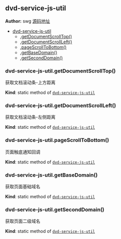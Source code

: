 <a name="module_dvd-service-js-util"></a>

## dvd-service-js-util
**Author:** swg [源码地址](http://gitlab.rd.vyohui.com/FE-Service/dvd-service-js-util.git)  

* [dvd-service-js-util](#module_dvd-service-js-util)
    * [.getDocumentScrollTop()](#module_dvd-service-js-util.getDocumentScrollTop)
    * [.getDocumentScrollLeft()](#module_dvd-service-js-util.getDocumentScrollLeft)
    * [.pageScrollToBottom()](#module_dvd-service-js-util.pageScrollToBottom)
    * [.getBaseDomain()](#module_dvd-service-js-util.getBaseDomain)
    * [.getSecondDomain()](#module_dvd-service-js-util.getSecondDomain)

<a name="module_dvd-service-js-util.getDocumentScrollTop"></a>

### dvd-service-js-util.getDocumentScrollTop()
获取文档滚动条-上方距离

**Kind**: static method of <code>[dvd-service-js-util](#module_dvd-service-js-util)</code>  
<a name="module_dvd-service-js-util.getDocumentScrollLeft"></a>

### dvd-service-js-util.getDocumentScrollLeft()
获取文档滚动条-左侧距离

**Kind**: static method of <code>[dvd-service-js-util](#module_dvd-service-js-util)</code>  
<a name="module_dvd-service-js-util.pageScrollToBottom"></a>

### dvd-service-js-util.pageScrollToBottom()
页面触底通知回调

**Kind**: static method of <code>[dvd-service-js-util](#module_dvd-service-js-util)</code>  
<a name="module_dvd-service-js-util.getBaseDomain"></a>

### dvd-service-js-util.getBaseDomain()
获取页面基础域名

**Kind**: static method of <code>[dvd-service-js-util](#module_dvd-service-js-util)</code>  
<a name="module_dvd-service-js-util.getSecondDomain"></a>

### dvd-service-js-util.getSecondDomain()
获取页面二级域名

**Kind**: static method of <code>[dvd-service-js-util](#module_dvd-service-js-util)</code>  
